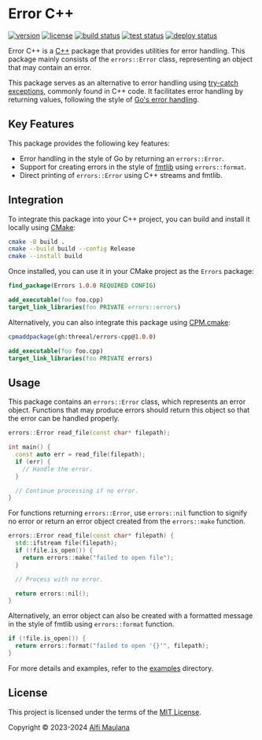 # Error C++

[![version](https://img.shields.io/github/v/release/threeal/errors-cpp?style=flat-square)](https://github.com/threeal/errors-cpp/releases)
[![license](https://img.shields.io/github/license/threeal/errors-cpp?style=flat-square)](./LICENSE)
[![build status](https://img.shields.io/github/actions/workflow/status/threeal/errors-cpp/build.yaml?branch=main&style=flat-square)](https://github.com/threeal/errors-cpp/actions/workflows/build.yaml)
[![test status](https://img.shields.io/github/actions/workflow/status/threeal/errors-cpp/test.yaml?branch=main&&label=test&style=flat-square)](https://github.com/threeal/errors-cpp/actions/workflows/test.yaml)
[![deploy status](https://img.shields.io/github/actions/workflow/status/threeal/errors-cpp/deploy.yaml?branch=main&label=deploy&style=flat-square)](https://github.com/threeal/errors-cpp/actions/workflows/deploy.yaml)

Error C++ is a [C++](https://isocpp.org/) package that provides utilities for error handling.
This package mainly consists of the `errors::Error` class, representing an object that may contain an error.

This package serves as an alternative to error handling using [try-catch exceptions](https://en.cppreference.com/w/cpp/language/try_catch), commonly found in C++ code.
It facilitates error handling by returning values, following the style of [Go's error handling](https://go.dev/blog/error-handling-and-go).

## Key Features

This package provides the following key features:

- Error handling in the style of Go  by returning an `errors::Error`.
- Support for creating errors in the style of [fmtlib](https://github.com/fmtlib/fmt) using `errors::format`.
- Direct printing of `errors::Error` using C++ streams and fmtlib.

## Integration

To integrate this package into your C++ project, you can build and install it locally using [CMake](https://cmake.org/):

```sh
cmake -B build .
cmake --build build --config Release
cmake --install build
```

Once installed, you can use it in your CMake project as the `Errors` package:

```cmake
find_package(Errors 1.0.0 REQUIRED CONFIG)

add_executable(foo foo.cpp)
target_link_libraries(foo PRIVATE errors::errors)
```

Alternatively, you can also integrate this package using [CPM.cmake](https://github.com/cpm-cmake/CPM.cmake):

```cmake
cpmaddpackage(gh:threeal/errors-cpp@1.0.0)

add_executable(foo foo.cpp)
target_link_libraries(foo PRIVATE errors)
```

## Usage

This package contains an `errors::Error` class, which represents an error object.
Functions that may produce errors should return this object so that the error can be handled properly.

```cpp
errors::Error read_file(const char* filepath);

int main() {
  const auto err = read_file(filepath);
  if (err) {
    // Handle the error.
  }

  // Continue processing if no error.
}
```

For functions returning `errors::Error`, use `errors::nil` function to signify no error or return an error object created from the `errors::make` function.

```cpp
errors::Error read_file(const char* filepath) {
  std::ifstream file(filepath);
  if (!file.is_open()) {
    return errors::make("failed to open file");
  }

  // Process with no error.

  return errors::nil();
}
```

Alternatively, an error object can also be created with a formatted message in the style of fmtlib using `errors::format` function.

```cpp
if (!file.is_open()) {
  return errors::format("failed to open '{}'", filepath);
}
```

For more details and examples, refer to the [examples](./examples) directory.

## License

This project is licensed under the terms of the [MIT License](./LICENSE).

Copyright © 2023-2024 [Alfi Maulana](https://github.com/threeal)
